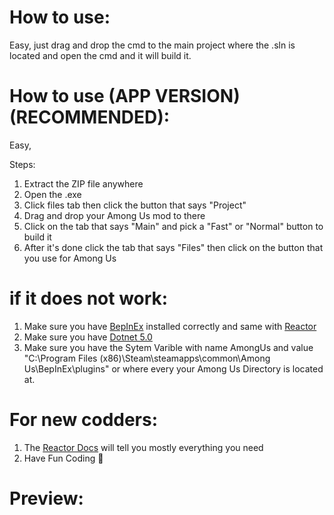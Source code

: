 # How to use:
Easy, just drag and drop the cmd to the main project where the .sln is located and open the cmd and it will build it.

# How to use (APP VERSION) (RECOMMENDED):
Easy,

Steps:
1. Extract the ZIP file anywhere
2. Open the .exe
3. Click files tab then click the button that says "Project"
4. Drag and drop your Among Us mod to there
5. Click on the tab that says "Main" and pick a "Fast" or "Normal" button to build it
6. After it's done click the tab that says "Files" then click on the button that you use for Among Us

# if it does not work:
1. Make sure you have [BepInEx](https://github.com/NuclearPowered/BepInEx) installed correctly and same with [Reactor](https://github.com/NuclearPowered/Reactor/tree/master/Reactor)
2. Make sure you have [Dotnet 5.0](https://dotnet.microsoft.com/)
3. Make sure you have the Sytem Varible with name AmongUs and value "C:\Program Files (x86)\Steam\steamapps\common\Among Us\BepInEx\plugins" or where every your Among Us Directory is located at.

# For new codders:
1. The [Reactor Docs](https://docs.reactor.gg/) will tell you mostly everything you need
2. Have Fun Coding 🙂

# Preview:
